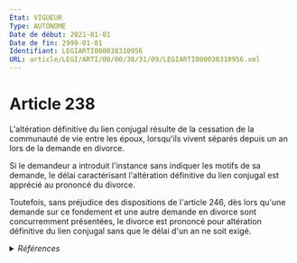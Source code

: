 ```yaml
---
État: VIGUEUR
Type: AUTONOME
Date de début: 2021-01-01
Date de fin: 2999-01-01
Identifiant: LEGIARTI000038310956
URL: article/LEGI/ARTI/00/00/38/31/09/LEGIARTI000038310956.xml
---
```


<h1>Article 238</h1>

L'altération définitive du lien conjugal résulte de la cessation de la
communauté de vie entre les époux, lorsqu'ils vivent séparés depuis un an lors
de la demande en divorce.<br />

Si le demandeur a introduit l'instance sans indiquer les motifs de sa demande,
le délai caractérisant l'altération définitive du lien conjugal est apprécié au
prononcé du divorce.<br />

Toutefois, sans préjudice des dispositions de l'article 246, dès lors qu'une
demande sur ce fondement et une autre demande en divorce sont concurremment
présentées, le divorce est prononcé pour altération définitive du lien conjugal
sans que le délai d'un an ne soit exigé.


<details>
  <summary><em>Références</em></summary>

  <h2>Articles faisant référence à l'article</h2>
  
  <ul>
    <li>
      <a href="https://legal.tricoteuses.fr//redirection/LEGIARTI000006423174?vers=git&vers=legifrance">Code civil - article 246 AUTONOME MODIFIE, en vigueur du 1976-01-01 au 1994-02-01</a> CITATION cible
    </li>
    <li>
      <a href="https://legal.tricoteuses.fr//redirection/LEGIARTI000038262578?vers=git&vers=legifrance">LOI n° 2019-222 du 23 mars 2019 de programmation 2018-2022 et de réforme pour la justice - article 22 ENTIEREMENT_MODIF</a> MODIFIE source
    </li>
    <li>
      <a href="https://legal.tricoteuses.fr//redirection/LEGIARTI000038262580?vers=git&vers=legifrance">LOI n° 2019-222 du 23 mars 2019 de programmation 2018-2022 et de réforme pour la justice - article 23 ENTIEREMENT_MODIF</a> MODIFIE source
    </li>
    <li>
      <a href="https://legal.tricoteuses.fr//redirection/LEGIARTI000006423175?vers=git&vers=legifrance">Code civil - article 246 AUTONOME MODIFIE, en vigueur du 1994-02-01 au 2005-01-01</a> CITATION cible
    </li>
    <li>
      <a href="https://legal.tricoteuses.fr//redirection/LEGIARTI000006423176?vers=git&vers=legifrance">Code civil - article 246 AUTONOME MODIFIE, en vigueur du 2005-01-01 au 2021-01-01</a> CITATION cible
    </li>
    <li>
      <a href="https://legal.tricoteuses.fr//redirection/LEGIARTI000038310953?vers=git&vers=legifrance">Code civil - article 246 AUTONOME VIGUEUR, en vigueur depuis le 2021-01-01</a> CITATION cible
    </li>
  </ul>
  
  <h2>Références faites par l'article</h2>
  
  <ul>
    <li>
      1928-03-30 CITATION cible <a href="https://legal.tricoteuses.fr//redirection/LEGIARTI000006879007?vers=git&vers=legifrance">Loi du 30 mars 1928 relative au statut du personnel navigant de l'aéronautique - article 2 septies AUTONOME VIGUEUR, en vigueur depuis le 2006-03-24</a>
    </li>
    <li>
      1930-08-24 CITATION cible <a href="https://legal.tricoteuses.fr//redirection/LEGIARTI000006451154?vers=git&vers=legifrance">Loi du 24 août 1930 relative à la saisie-arrêt et à la cession des appointements, traitements et soldes des fonctionnaires civils et militaires. - article 7 AUTONOME MODIFIE, en vigueur du 1930-08-26 au 2012-06-01</a>
    </li>
    <li>
      1950-09-21 CITATION cible <a href="https://legal.tricoteuses.fr//redirection/LEGIARTI000006774042?vers=git&vers=legifrance">Décret n°50-1225 du 21 septembre 1950 PORTANT REGLEMENT D'ADMINISTRATION PUBLIQUE EN CE QUI CONCERNE LES ASSURANCES SOCIALES AGRICOLES ET NOTAMMENT L'APPLICATION DES S MODIFIES DES 30 OCTOBRE 1935 ET 20 AVRIL 1950. - article 62-1 AUTONOME MODIFIE, en vigueur du 1978-07-18 au 1983-01-01</a>
    </li>
    <li>
      1951-06-06 CITATION cible <a href="https://legal.tricoteuses.fr//redirection/LEGIARTI000006773778?vers=git&vers=legifrance">Décret n°51-727 du 6 juin 1951 FIXANT LE REGIME DES PENSIONS DE VIEILLESSE ET D'INVALIDITE DE L'ASSURANCE SOCIALE OBLIGATOIRE AGRICOLE. - article 2 AUTONOME ABROGE, en vigueur du 1988-01-01 au 1990-02-21</a>
    </li>
    <li>
      1955-05-31 CITATION cible <a href="https://legal.tricoteuses.fr//redirection/LEGIARTI000006763664?vers=git&vers=legifrance">Décret n°55-753 du 31 mai 1955 TENDANT A MODIFIER ET A COMPLETER LE DU 18 OCTOBRE 1952 ET FIXANT LES CONDITIONS D'APPLICATION DE LA LOI DU 5 JANVIER 1955 RELATIVE A L'ALLOCATION VIEILLESSE AGRICOLE. - article 40 AUTONOME TRANSFERE, en vigueur du 1977-11-11 au 1991-10-25</a>
    </li>
    <li>
      1955-05-31 CITATION cible <a href="https://legal.tricoteuses.fr//redirection/LEGIARTI000006763578?vers=git&vers=legifrance">Décret n°55-753 du 31 mai 1955 TENDANT A MODIFIER ET A COMPLETER LE DU 18 OCTOBRE 1952 ET FIXANT LES CONDITIONS D'APPLICATION DE LA LOI DU 5 JANVIER 1955 RELATIVE A L'ALLOCATION VIEILLESSE AGRICOLE. - article 57 AUTONOME TRANSFERE, en vigueur du 1991-10-25 au 2000-03-23</a>
    </li>
    <li>
      1955-05-31 CITATION cible <a href="https://legal.tricoteuses.fr//redirection/LEGIARTI000006763694?vers=git&vers=legifrance">Décret n°55-753 du 31 mai 1955 TENDANT A MODIFIER ET A COMPLETER LE DU 18 OCTOBRE 1952 ET FIXANT LES CONDITIONS D'APPLICATION DE LA LOI DU 5 JANVIER 1955 RELATIVE A L'ALLOCATION VIEILLESSE AGRICOLE. - article 62 AUTONOME ABROGE, en vigueur du 2000-03-23 au 2005-04-22</a>
    </li>
    <li>
      1975-07-11 CITATION cible <a href="https://legal.tricoteuses.fr//redirection/LEGIARTI000006273005?vers=git&vers=legifrance">Loi n° 75-618 du 11 juillet 1975 RELATIVE AU RECOUVREMENT PUBLIC DES PENSIONS ALIMENTAIRES - article 16 AUTONOME ABROGE, en vigueur du 1976-01-01 au 1985-07-26</a>
    </li>
    <li>
      1977-10-20 CITATION cible <a href="https://legal.tricoteuses.fr//redirection/LEGIARTI000006762119?vers=git&vers=legifrance">Décret n°77-1194 du 20 octobre 1977 FIXANT LES MODALITES D'APPLICATION AUX ASSURES RELEVANT DE L'EX-REGIME LOCAL D'ASSURANCE DES DEPARTEMENTS DU HAUT-RHIN, DU BAS-RHIN ET DE LA MOSELLE, DES DISPOSITIONS DE L'ARTICLE 11 DE LA LOI N° 75-617 DU 11 JUILLET 1975 PORTANT REFORME DU DIVORCE - article 1 AUTONOME ABROGE, en vigueur du 1977-10-27 au 1979-03-08</a>
    </li>
    <li>
      2004-05-26 CITATION cible <a href="https://legal.tricoteuses.fr//redirection/LEGIARTI000030254067?vers=git&vers=legifrance">Loi n° 2004-439 du 26 mai 2004 relative au divorce (1). - article 33 AUTONOME VIGUEUR, en vigueur depuis le 2015-02-18</a>
    </li>
    <li>
      2019-03-23 MODIFIE cible <a href="https://legal.tricoteuses.fr//redirection/LEGIARTI000038262578?vers=git&vers=legifrance">LOI n° 2019-222 du 23 mars 2019 de programmation 2018-2022 et de réforme pour la justice - article 22 ENTIEREMENT_MODIF</a>
    </li>
    <li>
      2019-03-23 MODIFIE cible <a href="https://legal.tricoteuses.fr//redirection/LEGIARTI000038262580?vers=git&vers=legifrance">LOI n° 2019-222 du 23 mars 2019 de programmation 2018-2022 et de réforme pour la justice - article 23 ENTIEREMENT_MODIF</a>
    </li>
    <li>
      2019-12-17 CITATION cible <a href="https://legal.tricoteuses.fr//redirection/LEGIARTI000039639006?vers=git&vers=legifrance">Décret n° 2019-1380 du 17 décembre 2019 relatif à la procédure applicable aux divorces contentieux et à la séparation de corps ou au divorce sans intervention judiciaire - article 5 ENTIEREMENT_MODIF</a>
    </li>
    <li>
      2999-01-01 CITATION cible <a href="https://legal.tricoteuses.fr//redirection/LEGIARTI000006423099?vers=git&vers=legifrance">Code civil - article 240 AUTONOME ABROGE, en vigueur du 1976-01-01 au 2005-01-01</a>
    </li>
    <li>
      2999-01-01 CITATION source <a href="https://legal.tricoteuses.fr//redirection/LEGIARTI000006423174?vers=git&vers=legifrance">Code civil - article 246 AUTONOME MODIFIE, en vigueur du 1976-01-01 au 1994-02-01</a>
    </li>
    <li>
      2999-01-01 CITATION cible <a href="https://legal.tricoteuses.fr//redirection/LEGIARTI000006423406?vers=git&vers=legifrance">Code civil - article 252 AUTONOME MODIFIE, en vigueur du 1976-01-01 au 2005-01-01</a>
    </li>
    <li>
      2999-01-01 CITATION cible <a href="https://legal.tricoteuses.fr//redirection/LEGIARTI000006423665?vers=git&vers=legifrance">Code civil - article 261-1 AUTONOME ABROGE, en vigueur du 1976-01-01 au 2005-01-01</a>
    </li>
    <li>
      2999-01-01 CITATION cible <a href="https://legal.tricoteuses.fr//redirection/LEGIARTI000006423765?vers=git&vers=legifrance">Code civil - article 264 AUTONOME MODIFIE, en vigueur du 1976-01-01 au 2005-01-01</a>
    </li>
    <li>
      2999-01-01 CITATION cible <a href="https://legal.tricoteuses.fr//redirection/LEGIARTI000006424138?vers=git&vers=legifrance">Code civil - article 281 AUTONOME MODIFIE, en vigueur du 1976-01-01 au 2005-01-01</a>
    </li>
    <li>
      2999-01-01 CITATION cible <a href="https://legal.tricoteuses.fr//redirection/LEGIARTI000039644624?vers=git&vers=legifrance">Code de procédure civile - article 1126 AUTONOME VIGUEUR, en vigueur depuis le 2021-01-01</a>
    </li>
    <li>
      2999-01-01 CITATION cible <a href="https://legal.tricoteuses.fr//redirection/LEGIARTI000039640424?vers=git&vers=legifrance">Code de procédure civile - article 1126-1 AUTONOME VIGUEUR, en vigueur depuis le 2021-01-01</a>
    </li>
    <li>
      CODIFICATION source Loi 1803-03-14
    </li>
    <li>
      2999-01-01 CITATION cible <a href="https://legal.tricoteuses.fr//redirection/LEGIARTI000006411988?vers=git&vers=legifrance">Code de procédure civile - article 1120 AUTONOME MODIFIE, en vigueur du 1982-01-01 au 2005-01-01</a>
    </li>
    <li>
      2999-01-01 CITATION cible <a href="https://legal.tricoteuses.fr//redirection/LEGIARTI000006411997?vers=git&vers=legifrance">Code de procédure civile - article 1124 AUTONOME MODIFIE, en vigueur du 1982-01-01 au 2005-01-01</a>
    </li>
  </ul>
</details>
